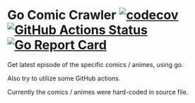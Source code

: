 # Go Comic Crawler [![codecov](https://codecov.io/gh/elit8888/go_comic_crawler/branch/main/graph/badge.svg?token=2UF7VG4T1K)](https://codecov.io/gh/elit8888/go_comic_crawler) [![GitHub Actions Status](https://github.com/elit8888/go_comic_crawler/workflows/Go/badge.svg)](https://github.com/elit8888/go_comic_crawler/actions) [![Go Report Card](https://goreportcard.com/badge/github.com/elit8888/go_comic_crawler)](https://goreportcard.com/report/github.com/elit8888/go_comic_crawler)

Get latest episode of the specific comics / animes, using go.

Also try to utilize some GitHub actions.

Currently the comics / animes were hard-coded in source file.
